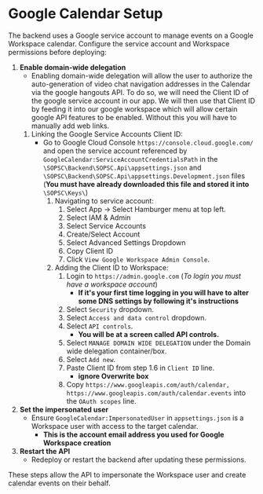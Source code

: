 # Google Calendar Setup

The backend uses a Google service account to manage events on a Google Workspace calendar. Configure the service account and Workspace permissions before deploying:

1. **Enable domain-wide delegation**
   - Enabling domain-wide delegation will allow the user to authorize the auto-generation of video chat navigation addresses in the Calendar via the google hangouts API. To do so, we will need the Client ID of the google service account in our app. We will then use that Client ID by feeding it into our google workspace which will allow certain google API features to be enabled. Without this you will have to manually add web links.
   1. Linking the Google Service Accounts Client ID:
      - Go to Google Cloud Console `https://console.cloud.google.com/` and open the service account referenced by `GoogleCalendar:ServiceAccountCredentialsPath`
        in the
        `\SOPSC\Backend\SOPSC.Api\appsettings.json` and
        `\SOPSC\Backend\SOPSC.Api\appsettings.Development.json`
        files (**You must have already downloaded this file and stored it into** `\SOPSC\Keys\`)
        1. Navigating to service account:
           1. Select App -> Select Hamburger menu at top left.
           2. Select IAM & Admin
           3. Select Service Accounts
           4. Create/Select Account
           5. Select Advanced Settings Dropdown
           6. Copy Client ID
           7. Click `View Google Workspace Admin Console`.
        2. Adding the Client ID to Workspace:
           1. Login to `https://admin.google.com` (_To login you must have a workspace account_)
              - **If it's your first time logging in you will have to alter some DNS settings by following it's instructions**
           2. Select `Security` dropdown.
           3. Select `Access and data control` dropdown.
           4. Select `API controls`.
              - **You will be at a screen called API controls.**
           5. Select `MANAGE DOMAIN WIDE DELEGATION` under the Domain wide delegation container/box.
           6. Select `Add new`.
           7. Paste Client ID from step 1.6 in `Client ID` line.
              - **ignore Overwrite box**
           8. Copy `https://www.googleapis.com/auth/calendar, https://www.googleapis.com/auth/calendar.events` into the `OAuth scopes` line.
2. **Set the impersonated user**
   - Ensure `GoogleCalendar:ImpersonatedUser` in `appsettings.json` is a Workspace user with access to the target calendar.
     - **This is the account email address you used for Google Workspace creation**
3. **Restart the API**
   - Redeploy or restart the backend after updating these permissions.

These steps allow the API to impersonate the Workspace user and create calendar events on their behalf.
